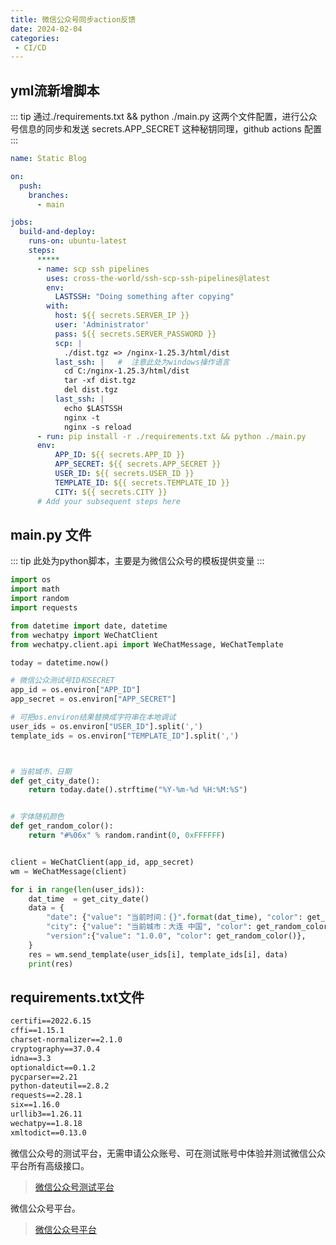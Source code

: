 ```yaml
---
title: 微信公众号同步action反馈
date: 2024-02-04
categories: 
 - CI/CD
---
```


## yml流新增脚本
::: tip
通过./requirements.txt && python ./main.py 这两个文件配置，进行公众号信息的同步和发送
secrets.APP_SECRET 这种秘钥同理，github actions 配置
:::
```yml
name: Static Blog

on:
  push:
    branches:
      - main

jobs:
  build-and-deploy:
    runs-on: ubuntu-latest
    steps:
      *****
      - name: scp ssh pipelines
        uses: cross-the-world/ssh-scp-ssh-pipelines@latest
        env:
          LASTSSH: "Doing something after copying"
        with:
          host: ${{ secrets.SERVER_IP }}
          user: 'Administrator'
          pass: ${{ secrets.SERVER_PASSWORD }}
          scp: |
            ./dist.tgz => /nginx-1.25.3/html/dist
          last_ssh: |   #  注意此处为windows操作语言
            cd C:/nginx-1.25.3/html/dist
            tar -xf dist.tgz
            del dist.tgz
          last_ssh: |
            echo $LASTSSH 
            nginx -t
            nginx -s reload
      - run: pip install -r ./requirements.txt && python ./main.py
      env:
          APP_ID: ${{ secrets.APP_ID }}
          APP_SECRET: ${{ secrets.APP_SECRET }}
          USER_ID: ${{ secrets.USER_ID }}
          TEMPLATE_ID: ${{ secrets.TEMPLATE_ID }}
          CITY: ${{ secrets.CITY }}
      # Add your subsequent steps here

```

## main.py 文件
::: tip
此处为python脚本，主要是为微信公众号的模板提供变量
:::
```python
import os
import math
import random
import requests

from datetime import date, datetime
from wechatpy import WeChatClient
from wechatpy.client.api import WeChatMessage, WeChatTemplate

today = datetime.now()

# 微信公众测试号ID和SECRET
app_id = os.environ["APP_ID"]
app_secret = os.environ["APP_SECRET"]

# 可把os.environ结果替换成字符串在本地调试
user_ids = os.environ["USER_ID"].split(',')
template_ids = os.environ["TEMPLATE_ID"].split(',')



# 当前城市、日期
def get_city_date():
    return today.date().strftime("%Y-%m-%d %H:%M:%S")


# 字体随机颜色
def get_random_color():
    return "#%06x" % random.randint(0, 0xFFFFFF)


client = WeChatClient(app_id, app_secret)
wm = WeChatMessage(client)

for i in range(len(user_ids)):
    dat_time  = get_city_date()
    data = {
        "date": {"value": "当前时间：{}".format(dat_time), "color": get_random_color()},
        "city": {"value": "当前城市：大连 中国", "color": get_random_color()},
        "version":{"value": "1.0.0", "color": get_random_color()},
    }
    res = wm.send_template(user_ids[i], template_ids[i], data)
    print(res)
```

## requirements.txt文件

```txt
certifi==2022.6.15
cffi==1.15.1
charset-normalizer==2.1.0
cryptography==37.0.4
idna==3.3
optionaldict==0.1.2
pycparser==2.21
python-dateutil==2.8.2
requests==2.28.1
six==1.16.0
urllib3==1.26.11
wechatpy==1.8.18
xmltodict==0.13.0
```

微信公众号的测试平台，无需申请公众账号、可在测试账号中体验并测试微信公众平台所有高级接口。
> <a href="https://mp.weixin.qq.com/debug/cgi-bin/sandboxinfo?action=showinfo&t=sandbox/index" target="_blank">微信公众号测试平台</a>


微信公众号平台。
> <a href="https://mp.weixin.qq.com/cgi-bin/frame?t=advanced/dev_tools_frame&nav=10049&token=1372366963&lang=zh_CN" target="_blank">微信公众号平台</a>